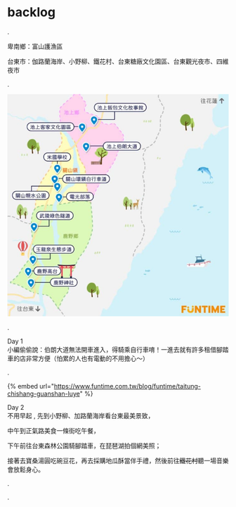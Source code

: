 # backlog

.

卑南鄉：富山護漁區

台東市：伽路蘭海岸、小野柳、鐵花村、台東糖廠文化園區、台東觀光夜市、四維夜市

.

![](../../../.gitbook/assets/photo_2021-09-26_14-31-50.jpg)

.

Day 1  
小編偷偷說：伯朗大道無法開車進入，得騎乘自行車唷！一進去就有許多租借腳踏車的店非常方便（怕累的人也有電動的不用擔心～）

.

{% embed url="https://www.funtime.com.tw/blog/funtime/taitung-chishang-guanshan-luye" %}

Day 2  
不用早起 , 先到小野柳、加路蘭海岸看台東最美景致，  
  
中午到正氣路美食一條街吃午餐，  
  
下午前往台東森林公園騎腳踏車，在琵琶湖拍個網美照；  
  
接著去寶桑湯圓吃碗豆花，再去採購地瓜酥當伴手禮，然後前往~~鐵花村~~聽一場音樂會放鬆身心。

.

.

